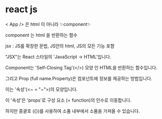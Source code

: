 # react js

< App /> 은 html 이 아니라 ✨component✨

component 는 html 을 반환하는 함수

jsx : JS를 확장한 문법, JS안의 html, JS의 모든 기능 포함

"JSX"는 React 스타일의 'JavaScript → HTML'입니다.

Component는 'Self-Closing Tag'(</>) 모양 인 HTML을 반환하는 함수입니다.

그리고 Prop (full name.Property)은 컴포넌트에 정보를 제공하는 방법입니다.

이는 '속성'(<~ = "~">)의 모양입니다.

이 '속성'은 'props'로 구성 요소 (= function)의 인수로 이동합니다.

하지만 중괄호 ({})를 사용하여 소품 내부에서 소품을 가져올 수 있습니다.
